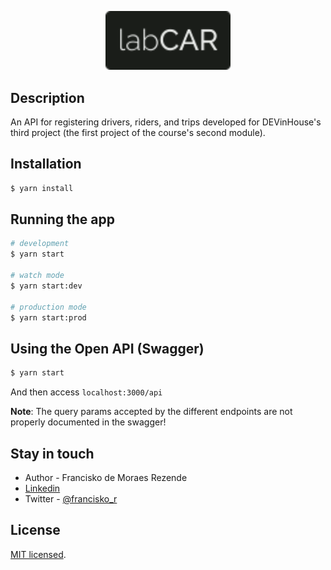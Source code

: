 <p align="center">
  <img src="src/assets/labCard.svg" width="200"" height="94.12" alt="labCAR" />
</p>

## Description

An API for registering drivers, riders, and trips developed for DEVinHouse's third project (the first project of the course's second module).

## Installation

```bash
$ yarn install
```

## Running the app

```bash
# development
$ yarn start

# watch mode
$ yarn start:dev

# production mode
$ yarn start:prod
```

## Using the Open API (Swagger)

```bash
$ yarn start
```

And then access `localhost:3000/api`

**Note**: The query params accepted by the different endpoints are not properly documented in the swagger!

## Stay in touch

- Author - Francisko de Moraes Rezende
- [Linkedin](https://linkedin.com/in/francisko-rezende)
- Twitter - [@francisko_r](https://twitter.com/francisko_r)

## License

[MIT licensed](LICENSE).
